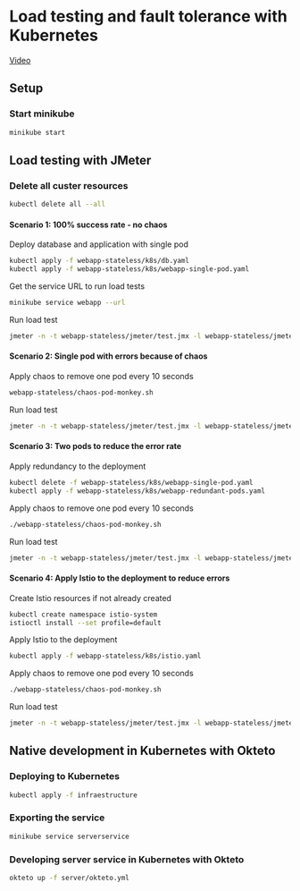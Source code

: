 # Load testing and fault tolerance with Kubernetes

[Video]()

## Setup

### Start minikube

``` bash
minikube start
```

## Load testing with JMeter

### Delete all custer resources

``` bash
kubectl delete all --all
```

#### Scenario 1: 100% success rate - no chaos

Deploy database and application with single pod

``` bash
kubectl apply -f webapp-stateless/k8s/db.yaml
kubectl apply -f webapp-stateless/k8s/webapp-single-pod.yaml
```

Get the service URL to run load tests

``` bash
minikube service webapp --url
```

Run load test

``` bash
jmeter -n -t webapp-stateless/jmeter/test.jmx -l webapp-stateless/jmeter/scenario1.jtl
```

#### Scenario 2: Single pod with errors because of chaos

Apply chaos to remove one pod every 10 seconds

``` bash
webapp-stateless/chaos-pod-monkey.sh
```

Run load test

``` bash
jmeter -n -t webapp-stateless/jmeter/test.jmx -l webapp-stateless/jmeter/scenario2.jtl
```

#### Scenario 3: Two pods to reduce the error rate

Apply redundancy to the deployment

``` bash
kubectl delete -f webapp-stateless/k8s/webapp-single-pod.yaml
kubectl apply -f webapp-stateless/k8s/webapp-redundant-pods.yaml
```

Apply chaos to remove one pod every 10 seconds

``` bash
./webapp-stateless/chaos-pod-monkey.sh
```

Run load test

``` bash
jmeter -n -t webapp-stateless/jmeter/test.jmx -l webapp-stateless/jmeter/scenario3.jtl
```

#### Scenario 4: Apply Istio to the deployment to reduce errors

Create Istio resources if not already created

``` bash
kubectl create namespace istio-system
istioctl install --set profile=default
```

Apply Istio to the deployment

``` bash
kubectl apply -f webapp-stateless/k8s/istio.yaml
```

Apply chaos to remove one pod every 10 seconds

``` bash
./webapp-stateless/chaos-pod-monkey.sh
```

Run load test

``` bash
jmeter -n -t webapp-stateless/jmeter/test.jmx -l webapp-stateless/jmeter/scenario4.jtl
```

## Native development in Kubernetes with Okteto

### Deploying to Kubernetes  

``` bash
kubectl apply -f infraestructure
```

### Exporting the service

``` bash
minikube service serverservice
```

### Developing server service in Kubernetes with Okteto

``` bash
okteto up -f server/okteto.yml
```
